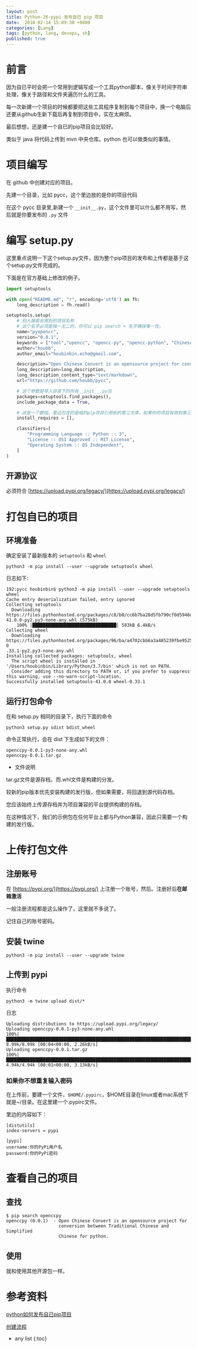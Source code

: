 ```yaml
---
layout: post
title: Python-26-pypi 发布自已 pip 项目
date:  2018-02-14 15:09:30 +0800
categories: [Lang]
tags: [python, lang, devops, sh]
published: true
---
```


# 前言

因为自已平时会把一个常用到逻辑写成一个工具python脚本，像关于时间字符串处理，像关于路径和文件夹遍历什么的工具。

每一次新建一个项目的时候都要把这些工具程序复制到每个项目中，换一个电脑后还要从github生新下载后再复制到项目中，实在太麻烦。

最后想想，还是建一个自已的pip项目会比较好。

类似于 java 将代码上传到 mvn 中央仓库。python 也可以做类似的事情。

# 项目编写

在 github 中创建对应的项目。

先建一个目录，比如 pycc，这个里边放的是你的项目代码

在这个 pycc 目录里,新建一个 `__init__.py`，这个文件里可以什么都不用写，然后就是你要发布的 `.py` 文件

# 编写 setup.py

这里重点说明一下这个setup.py文件，因为整个pip项目的发布和上传都是基于这个setup.py文件完成的。

下面是在官方基础上修改的例子。

```py
import setuptools

with open("README.md", "r", encoding='utf8') as fh:
    long_description = fh.read()

setuptools.setup(
    # 别人搜索会用到的项目名称
    # 这个名字必须是独一无二的，你可以 pip search + 名字确保唯一性。
    name="pyopencc",
    version="0.0.1",
    keywords = ["tool","opencc", "opencc-py", "opencc-python", "Chinese Convert", "中文繁简体转换"],
    author="houbb",
    author_email="houbinbin.echo@gmail.com",

    description="Open Chinese Convert is an opensource project for conversion between Traditional Chinese and Simplified Chinese for python.",
    long_description=long_description,
    long_description_content_type="text/markdown",
    url="https://github.com/houbb/pycc",

    # 这个参数是导入目录下的所有__init__.py包
    packages=setuptools.find_packages(),
    include_package_data = True,

    # 这是一个数组，里边包含的是咱的pip项目引用到的第三方库，如果你的项目有用到第三方库，要在这里添上第三方库的包名，如果用的第三方版本不是最新版本，还要有版本号。
    install_requires = [],

    classifiers=[
        "Programming Language :: Python :: 3",
        "License :: OSI Approved :: MIT License",
        "Operating System :: OS Independent",
    ]
)
```

## 开源协议

必须符合 [https://upload.pypi.org/legacy/](https://upload.pypi.org/legacy/)

# 打包自已的项目

## 环境准备

确定安装了最新版本的 `setuptools` 和 `wheel`

```
python3 -m pip install --user --upgrade setuptools wheel
```

日志如下:

```
192:pycc houbinbin$ python3 -m pip install --user --upgrade setuptools wheel
Cache entry deserialization failed, entry ignored
Collecting setuptools
  Downloading https://files.pythonhosted.org/packages/c8/b0/cc6b7ba28d5fb790cf0d5946df849233e32b8872b6baca10c9e002ff5b41/setuptools-41.0.0-py2.py3-none-any.whl (575kB)
    100% |████████████████████████████████| 583kB 6.4kB/s 
Collecting wheel
  Downloading https://files.pythonhosted.org/packages/96/ba/a4702cbb6a3a485239fbe9525443446203f00771af9ac000fa3ef2788201/wheel-0
.33.1-py2.py3-none-any.whl
Installing collected packages: setuptools, wheel
  The script wheel is installed in '/Users/houbinbin/Library/Python/3.7/bin' which is not on PATH.
  Consider adding this directory to PATH or, if you prefer to suppress this warning, use --no-warn-script-location.
Successfully installed setuptools-41.0.0 wheel-0.33.1
```

## 运行打包命令

在和 setup.py 相同的目录下，执行下面的命令

```
python3 setup.py sdist bdist_wheel
```

命令正常执行，会在 dist 下生成如下的文件：

```
openccpy-0.0.1-py3-none-any.whl 
openccpy-0.0.1.tar.gz
```

- 文件说明

tar.gz文件是源存档，而.whl文件是构建的分发。 

较新的pip版本优先安装构建的发行版，但如果需要，将回退到源代码存档。 

您应该始终上传源存档并为项目兼容的平台提供构建的存档。 

在这种情况下，我们的示例包在任何平台上都与Python兼容，因此只需要一个构建的发行版。

# 上传打包文件


## 注册账号

在 [https://pypi.org/](https://pypi.org/) 上注册一个账号，然后。注册好后**在邮箱激活**

一般注册流程都是这么操作了，这里就不多说了。

记住自己的账号密码。

## 安装 twine

```
python3 -m pip install --user --upgrade twine
```

## 上传到 pypi

执行命令

```
python3 -m twine upload dist/*
```

日志

```
Uploading distributions to https://upload.pypi.org/legacy/
Uploading openccpy-0.0.1-py3-none-any.whl
100%|██████████████████████████████████████████████████████████████████████████████████████| 8.99k/8.99k [00:04<00:00, 2.26kB/s]
Uploading openccpy-0.0.1.tar.gz
100%|██████████████████████████████████████████████████████████████████████████████████████| 4.94k/4.94k [00:01<00:00, 3.13kB/s]
```

### 如果你不想重复输入密码

在上传前，要建一个文件，`$HOME/.pypirc`，$HOME目录在linux或者mac系统下就是~/目录。在这里建一个.pypirc文件。

里边的内容如下：

```
[distutils]
index-servers = pypi

[pypi]
username:你的PyPi用户名
password:你的PyPi密码
```

# 查看自己的项目

## 查找

```
$ pip search openccpy
openccpy (0.0.1)  - Open Chinese Convert is an opensource project for
                    conversion between Traditional Chinese and Simplified
                    Chinese for python.
```

## 使用

就和使用其他开源包一样。

# 参考资料

[python如何发布自已pip项目](https://blog.csdn.net/fengmm521/article/details/79144407)

[创建流程](https://packaging.python.org/tutorials/packaging-projects/)

* any list
{:toc}